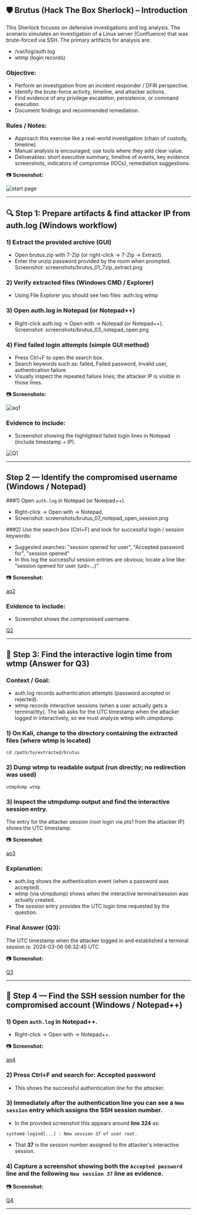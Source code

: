 ## 🛡️ Brutus (Hack The Box Sherlock) – Introduction

 This Sherlock focuses on defensive investigations and log analysis.
 The scenario simulates an investigation of a Linux server (Confluence)
 that was brute-forced via SSH. The primary artifacts for analysis are:
 - /var/log/auth.log
 - wtmp (login records)

### Objective:
 - Perform an investigation from an incident responder / DFIR perspective.
 - Identify the brute-force activity, timeline, and attacker actions.
 - Find evidence of any privilege escalation, persistence, or command execution.
 - Document findings and recommended remediation.

### Rules / Notes:
 - Approach this exercise like a real-world investigation (chain of custody, timeline).
 - Manual analysis is encouraged; use tools where they add clear value.
 - Deliverables: short executive summary, timeline of events, key evidence screenshots,
   indicators of compromise (IOCs), remediation suggestions.

📷 **Screenshot:** 

![start page](./Screenshots/Intro.png)

---

## 🔍 Step 1: Prepare artifacts & find attacker IP from auth.log (Windows workflow)

### 1) Extract the provided archive (GUI)
 - Open brutus.zip with 7-Zip (or right-click → 7-Zip → Extract).
 - Enter the unzip password provided by the room when prompted.
 Screenshot: screenshots/brutus_01_7zip_extract.png

### 2) Verify extracted files (Windows CMD / Explorer)
 - Using File Explorer you should see two files: auth.log  wtmp

### 3) Open auth.log in Notepad (or Notepad++)
 - Right-click auth.log → Open with → Notepad (or Notepad++).
 Screenshot: screenshots/brutus_03_notepad_open.png

### 4) Find failed login attempts (simple GUI method)
 - Press Ctrl+F to open the search box.
 - Search keywords such as: failed, Failed password, Invalid user, authentication failure
 - Visually inspect the repeated failure lines; the attacker IP is visible in those lines.

📷 **Screenshots:**

![aq1](./Screenshots/aq1.png)


### Evidence to include:
 - Screenshot showing the highlighted failed login lines in Notepad (include timestamp + IP).

![Q1](./Screenshots/Q1.png)



---

## Step 2 — Identify the compromised username (Windows / Notepad)

###1) Open `auth.log` in Notepad (or Notepad++).
   - Right-click → Open with → Notepad.
   - Screenshot: screenshots/brutus_07_notepad_open_session.png

###2) Use the search box (Ctrl+F) and look for successful login / session keywords:
   - Suggested searches: "session opened for user", "Accepted password for", "session opened"
   - In this log the successful session entries are obvious; locate a line like:
     "session opened for user <username>(uid=...)"

📷 **Screenshot:** 
 
[aq2](./Screenshots/aq2.png)

### Evidence to include:
 - Screenshot shows the compromised username.

[Q2](./Screenshots/Q2.png)

---

## 🔎 Step 3: Find the interactive login time from wtmp (Answer for Q3)

### Context / Goal:
 - auth.log records authentication attempts (password accepted or rejected).
 - wtmp records interactive sessions (when a user actually gets a terminal/tty).
   The lab asks for the UTC timestamp when the attacker logged in interactively,
   so we must analyze wtmp with utmpdump.

### 1) On Kali, change to the directory containing the extracted files (where wtmp is located)
```
cd /path/to/extracted/brutus
```

### 2) Dump wtmp to readable output (run directly; no redirection was used)
```
utmpdump wtmp

```

### 3) Inspect the utmpdump output and find the interactive session entry.
 The entry for the attacker session (root login via pts1 from the attacker IP) shows the UTC timestamp.

 
📷 **Screenshot:** 

[aq3](./Screenshots/aq3.png)

### Explanation:
 - auth.log shows the authentication event (when a password was accepted).
 - wtmp (via utmpdump) shows when the interactive terminal/session was actually created.
 - The session entry provides the UTC login time requested by the question.

### Final Answer (Q3):
 The UTC timestamp when the attacker logged in and established a terminal session is:
 2024-03-06 06:32:45 UTC

📷 **Screenshot:** 

[Q3](./Screenshots/Q3.png)

---

## 🔎 Step 4 — Find the SSH session number for the compromised account (Windows / Notepad++)

### 1) Open `auth.log` in **Notepad++**.
 - Right-click → Open with → Notepad++.

📷 **Screenshot:**

[aq4](./screenshots/aq4.png)


### 2) Press **Ctrl+F** and search for: Accepted password
 - This shows the successful authentication line for the attacker.

### 3) Immediately after the authentication line you can see a `New session` entry which assigns the SSH session number.
 - In the provided screenshot this appears around **line 324** as:
  ```
  systemd-logind[...] : New session 37 of user root.
  ```
 - That **37** is the session number assigned to the attacker's interactive session.

### 4) Capture a screenshot showing both the `Accepted password` line and the following `New session 37` line as evidence.

📷 **Screenshot:**

[Q4](./Screenshots/Q4.png)

---





